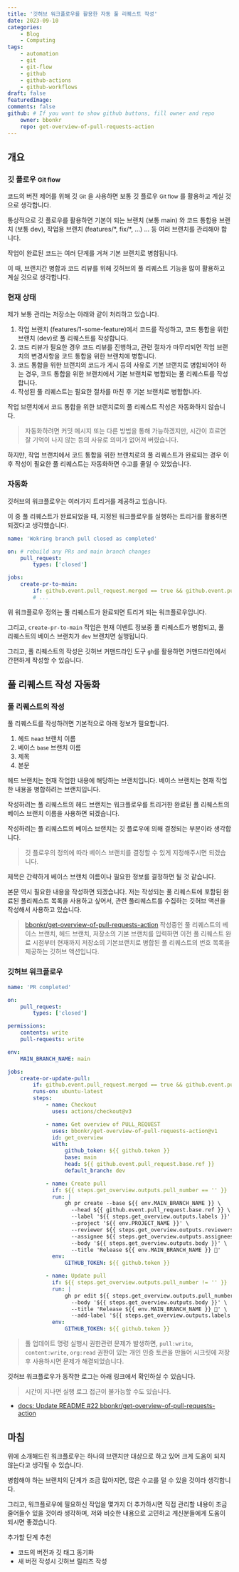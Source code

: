 ```yaml
---
title: '깃허브 워크플로우를 활용한 자동 풀 리퀘스트 작성'
date: 2023-09-10
categories:
    - Blog
    - Computing
tags:
    - automation
    - git
    - git-flow
    - github
    - github-actions
    - github-workflows
draft: false
featuredImage:
comments: false
github: # If you want to show github buttons, fill owner and repo
    owner: bbonkr
    repo: get-overview-of-pull-requests-action
---
```


## 개요

### 깃 플로우 <Small>Git flow</small>

코드의 버전 제어를 위해 깃 <small>Git</small> 을 사용하면 보통 깃 플로우 <small>Git flow</small> 를 활용하고 계실 것으로 생각합니다.

통상적으로 깃 플로우를 활용하면 기본이 되는 브랜치 (보통 main) 와 코드 통합용 브랜치 (보통 dev), 작업용 브랜치 (features/\*, fix/\*, ...) ... 등 여러 브랜치를 관리해야 합니다.

작업이 완료된 코드는 여러 단계를 거쳐 기본 브랜치로 병합됩니다.

이 때, 브랜치간 병합과 코드 리뷰를 위해 깃허브의 풀 리퀘스트 기능을 많이 활용하고 계실 것으로 생각합니다.

### 현재 상태

제가 보통 관리는 저장소는 아래와 같이 처리하고 있습니다.

1. 작업 브랜치 (features/1-some-feature)에서 코드를 작성하고, 코드 통합을 위한 브랜치 (dev)로 풀 리퀘스트를 작성합니다.
2. 코드 리뷰가 필요한 경우 코드 리뷰를 진행하고, 관련 절차가 마무리되면 작업 브랜치의 변경사항을 코드 통합을 위한 브랜치에 병합니다.
3. 코드 통합을 위한 브랜치의 코드가 게시 등의 사유로 기본 브랜치로 병합되어야 하는 경우, 코드 통합을 위한 브랜치에서 기본 브랜치로 병합되는 풀 리퀘스트를 작성합니다.
4. 작성된 풀 리퀘스트는 필요한 절차를 마친 후 기본 브랜치로 병합합니다.

작업 브랜치에서 코드 통합을 위한 브랜치로의 풀 리퀘스트 작성은 자동화하지 않습니다.

> 자동화하려면 커밋 메시지 또는 다른 방법을 통해 가능하겠지만, 시간이 흐르면 잘 기억이 나지 않는 등의 사유로 의미가 없어져 버렸습니다.

하지만, 작업 브랜치에서 코드 통합을 위한 브랜치로의 풀 리퀘스트가 완료되는 경우 이 후 작성이 필요한 풀 리퀘스트는 자동화하면 수고를 줄일 수 있었습니다.

### 자동화

깃허브의 워크플로우는 여러가지 트리거를 제공하고 있습니다.

이 중 풀 리퀘스트가 완료되었을 때, 지정된 워크플로우를 실행하는 트리거를 활용하면 되겠다고 생각했습니다.

```yaml
name: 'Wokring branch pull closed as completed'

on: # rebuild any PRs and main branch changes
    pull_request:
        types: ['closed']

jobs:
    create-pr-to-main:
        if: github.event.pull_request.merged == true && github.event.pull_request.base.ref == 'dev'
        # ...
```

위 워크플로우 정의는 풀 리퀘스트가 완료되면 트리거 되는 워크플로우입니다.

그리고, `create-pr-to-main` 작업은 현재 이벤트 정보중 풀 리퀘스트가 병합되고, 풀 리퀘스트의 베이스 브랜치가 `dev` 브랜치면 실행됩니다.

그리고, 풀 리퀘스트의 작성은 깃허브 커맨드라인 도구 `gh`를 활용하면 커맨드라인에서 간편하게 작성할 수 있습니다.

## 풀 리퀘스트 작성 자동화

### 풀 리퀘스트의 작성

풀 리퀘스트를 작성하려면 기본적으로 아래 정보가 필요합니다.

1. 헤드 <small>head</small> 브랜치 이름
2. 베이스 <small>base</small> 브랜치 이름
3. 제목
4. 본문

헤드 브랜치는 현재 작업한 내용에 해당하는 브랜치입니다.
베이스 브랜치는 현재 작업한 내용을 병합하려는 브랜치입니다.

작성하려는 풀 리퀘스트의 헤드 브랜치는 워크플로우를 트리거한 완료된 풀 리퀘스트의 베이스 브랜치 이름을 사용하면 되겠습니다.

작성하려는 풀 리퀘스트의 베이스 브랜치는 깃 플로우에 의해 결정되는 부분이라 생각합니다.

> 깃 플로우의 정의에 따라 베이스 브랜치를 결정할 수 있게 지정해주시면 되겠습니다.

제목은 간략하게 베이스 브랜치 이름이나 필요한 정보를 결정하면 될 것 같습니다.

본문 역시 필요한 내용을 작성하면 되겠습니다. 저는 작성되는 풀 리퀘스트에 포함된 완료된 풀리퀘스트 목록을 사용하고 싶어서, 관련 풀리퀘스트를 수집하는 깃허브 액션을 작성해서 사용하고 있습니다.

> [bbonkr/get-overview-of-pull-requests-action](https://github.com/bbonkr/get-overview-of-pull-requests-action)
> 작성중인 풀 리퀘스트의 베이스 브랜치, 헤드 브랜치, 저장소의 기본 브랜치를 입력하면 이전 풀 리퀘스트 완료 시점부터 현재까지 저장소의 기본브랜치로 병합된 풀 리퀘스트의 번호 목록을 제공하는 깃허브 액션입니다.

### 깃허브 워크플로우

```yaml
name: 'PR completed'

on:
    pull_request:
        types: ['closed']

permissions:
    contents: write
    pull-requests: write

env:
    MAIN_BRANCH_NAME: main

jobs:
    create-or-update-pull:
        if: github.event.pull_request.merged == true && github.event.pull_request.base.ref == 'dev'
        runs-on: ubuntu-latest
        steps:
            - name: Checkout
              uses: actions/checkout@v3

            - name: Get overview of PULL_REQUEST
              uses: bbonkr/get-overview-of-pull-requests-action@v1
              id: get_overview
              with:
                  github_token: ${{ github.token }}
                  base: main
                  head: ${{ github.event.pull_request.base.ref }}
                  default_branch: dev

            - name: Create pull
              if: ${{ steps.get_overview.outputs.pull_number == '' }}
              run: |
                  gh pr create --base ${{ env.MAIN_BRANCH_NAME }} \
                    --head ${{ github.event.pull_request.base.ref }} \
                    --label '${{ steps.get_overview.outputs.labels }}' \
                    --project '${{ env.PROJECT_NAME }}' \
                    --reviewer ${{ steps.get_overview.outputs.reviewers }} \
                    --assignee ${{ steps.get_overview.outputs.assignees }} \
                    --body '${{ steps.get_overview.outputs.body }}' \
                    --title 'Release ${{ env.MAIN_BRANCH_NAME }} 🚀'
              env:
                  GITHUB_TOKEN: ${{ github.token }}

            - name: Update pull
              if: ${{ steps.get_overview.outputs.pull_number != '' }}
              run: |
                  gh pr edit ${{ steps.get_overview.outputs.pull_number }} \
                    --body '${{ steps.get_overview.outputs.body }}' \
                    --title 'Release ${{ env.MAIN_BRANCH_NAME }} 🚀' \
                    --add-label '${{ steps.get_overview.outputs.labels }}'
              env:
                  GITHUB_TOKEN: ${{ github.token }}
```

> 풀 업데이트 명령 실행시 권한관련 문제가 발생하면, `pull:write`, `content:write`, `org:read` 권한이 있는 개인 인증 토큰을 만들어 시크릿에 저장 후 사용하시면 문제가 해결되었습니다.

깃허브 워크플로우가 동작한 로그는 아래 링크에서 확인하실 수 있습니다.

> 시간이 지나면 실행 로그 접근이 불가능할 수도 있습니다.

-   [docs: Update README #22 bbonkr/get-overview-of-pull-requests-action](https://github.com/bbonkr/get-overview-of-pull-requests-action/actions/runs/5876132097)

## 마침

위에 소개해드린 워크플로우는 하나의 브랜치만 대상으로 하고 있어 크게 도움이 되지 않는다고 생각될 수 있습니다.

병합해야 하는 브랜치의 단계가 조금 많아지면, 많은 수고를 덜 수 있을 것이라 생각합니다.

그리고, 워크플로우에 필요하신 작업을 몇가지 더 추가하시면 직접 관리할 내용이 조금 줄어들수 있을 것이라 생각하며, 저와 비슷한 내용으로 고민하고 계신분들에게 도움이 되시면 좋겠습니다.

추가할 단계 추천

-   코드의 버전과 깃 태그 동기화
-   새 버전 작성시 깃허브 릴리즈 작성
